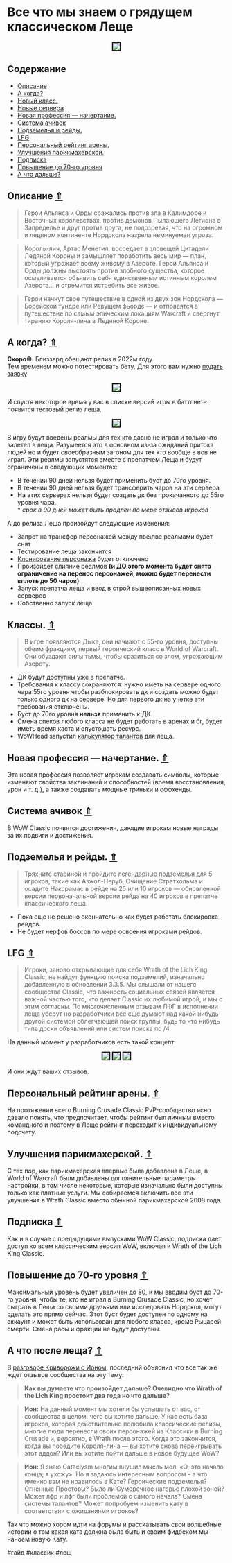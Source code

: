 # Все что мы знаем о грядущем классическом Леще 

<center>
<img src=https://raw.githubusercontent.com/MagicalCow/TrinkIT-News/main/Sources/Assets/Guide-WotLK/Guide-WotLK-01.png float=center border=2>
</center>  

<a name="toc"/>  

## Содержание
- [Описание](#description)
- [А когда?](#dates)
- [Новый класс.](#classes)
- [Новые сервера](#realms)
- [Новая профессия — начертание.](#professions)
- [Система ачивок](#achievements)
- [Подземелья и рейды.](#instances)
- [LFG](#lfg)
- [Персональный рейтинг арены.](#rating)
- [Улучшения парикмахерской.](#barbershop)
- [Подписка](#subscription)
- [Повышение до 70-го уровня](#levelboost)
- [А что дальше?](#whatnext)

<a name="description"/>  

## Описание [⇑](#toc)
> Герои Альянса и Орды сражались против зла в Калимдоре и Восточных королевствах, против демонов Пылающего Легиона в Запределье и друг против друга, не подозревая, что на огромном и ледяном континенте Нордскола назрела неминуемая угроза.  

> Король-лич, Артас Менетил, восседает в зловещей Цитадели Ледяной Короны и замышляет поработить весь мир — план, который угрожает всему живому в Азероте. Герои Альянса и Орды должны выстоять против злобного существа, которое осмеливается объявить себя единственным истинным королем Азерота... и стремится истребить все живое.

> Герои начнут свое путешествие в одной из двух зон Нордскола — Борейской тундре или Ревущем фьорде — и отправятся в путешествие по самым эпическим локациям Warcraft и свергнут тиранию Короля-лича в Ледяной Короне.

<a name="dates"/>  

## А когда? [⇑](#toc)
**Скоро©.** Близзард обещают релиз в 2022м году.  
Тем временем можно потестировать бету. Для этого вам нужно [подать заявку](https://wowclassic.blizzard.com/ru-ru/#beta)

<center>
<img src=https://raw.githubusercontent.com/MagicalCow/TrinkIT-News/main/Sources/Assets/Guide-WotLK/Guide-WotLK-Beta-OptIn.png float=center border=2>
</center>  

И спустя некоторое время у вас в списке версий игры в баттлнете появится тестовый релиз леща.

<center>
<img src=https://raw.githubusercontent.com/MagicalCow/TrinkIT-News/main/Sources/Assets/Guide-WotLK/Guide-WotLK-Beta-Launcher.png float=center border=2>
</center>  

В игру будут введены реалмы для тех кто давно не играл и только что залетел в леща. Разумеется это в основном из-за ожиданий притока людей но и будет своеобразным загоном для тех кто вообще в вов не играл. Эти реалмы запустятся вместе с препатчем Леща и будут ограничены в следующих моментах:
- В течении 90 дней нельзя будет применить буст до 70го уровня.
- В течении 90 дней нельзя будет трансферить чаров на эти сервера
- На этих серверах нельзя будет создать дк без прокачанного до 55го уровня чара.  
\* *срок в 90 дней может быть продлен по мере отзывов игроков*

А до релиза Леща произойдут следующие изменения:
- Запрет на трансфер персонажей между пве\пве реалмами будет снят
- Тестирование леща закончится
- [Клонирование персонажа](https://eu.battle.net/support/ru/article/000285681) будет отключено
- Произойдет слияние реалмов **(и ДО этого момента будет снято ограничение на перенос персонажей, можно будет перенести вплоть до 50 чаров)**
- Запуск препатча леща и ввод в строй вышеописанных новых серверов
- Собственно запуск леща.

<a name="classes"/>  

## Классы. [⇑](#toc)
> В игре появляются Дыка, они начиают с 55-го уровня, доступны обеим фракциям, первый героический класс в World of Warcraft. Они обуздают силы тьмы, чтобы сразиться со злом, угрожающим Азероту.
- ДК будут доступны уже в препатче.
- Требования к классу сохраняются: нужно иметь на сервере одного чара 55го уровня чтобы разблокировать дк и создать можно будет только одного дк на сервере. Но для первого дк на учетке эти требования отключены.
- Буст до 70го уровня **нельзя** применить к ДК.
- Смена спеков любого класса не будет работать в аренах и бг, будет иметь время каста и опустошать ресурс.
- WoWHead запустил [калькулятор талантов](https://www.wowhead.com/wotlk/talent-calc/) для леща.

<a name="professions"/>  

## Новая профессия — начертание. [⇑](#toc)
Эта новая профессия позволяет игрокам создавать символы, которые изменяют свойства заклинаний и способностей (время восстановления, урон и т. д.), а также создавать мощные триньки и оффхенды.

<a name="achievements"/>  

## Система ачивок [⇑](#toc)
В WoW Classic появятся достижения, дающие игрокам новые награды за их подвиги и достижения.

<a name="instances"/>  

## Подземелья и рейды. [⇑](#toc)
> Тряхните стариной и пройдите легендарные подземелья для 5 игроков, такие как Азжол-Неруб, Очищение Стратхольма и осадите Наксрамас в рейде на 25 или 10 игроков — обновленной версии первоначальной версии рейда на 40 игроков в препатче классического леща.
- Пока еще не решено окончательно как будет работать блокировка рейдов.
- Не будет нерфов боссов по мере освоения игроками рейдов.

<a name="lfg"/>  

## LFG [⇑](#toc)
> Игроки, заново открывающие для себя Wrath of the Lich King Classic, не найдут функцию поиска подземелий, изначально добавленную в обновлении 3.3.5. Мы слышали от нашего сообщества Classic, что важность социальных связей является важной частью того, что делает Classic их любимой игрой, и мы с этим согласны.
По многочисленным отзывам ЛФГ в исполнении леща уберут но разработчики все еще думают над какой нибудь другой системой облегчающей поиск группы, будь то что нибудь типа доски объявлений или систем поиска по /4.

На данный момент у разработчиков есть такой концепт:
<center>
<img src=https://wow.zamimg.com/uploads/screenshots/normal/1065822.jpg float=center border=2>
<img src=https://wow.zamimg.com/uploads/screenshots/normal/1065823.jpg float=center border=2>
<img src=https://wow.zamimg.com/uploads/screenshots/normal/1065824.jpg float=center border=2>
</center>  

И они ждут ваших отзывов.


<a name="rating"/>  

## Персональный рейтинг арены. [⇑](#toc)
На протяжении всего Burning Crusade Classic PvP-сообщество ясно давало понять, что предпочитает, чтобы рейтинг был личным вместо командного и поэтому в Леще рейтинг переходит к индивидуальному подсчету.

<a name="barbershop"/>  

## Улучшения парикмахерской. [⇑](#toc)
С тех пор, как парикмахерская впервые была добавлена ​​в Леще, в World of Warcraft были добавлены дополнительные параметры настройки, в том числе некоторые, которые изначально были доступны только как платные услуги. Мы собираемся включить все эти улучшения в Wrath Classic вместо обычной парикмахерской 2008 года.

<a name="subscription"/>  

## Подписка [⇑](#toc)
Как и в случае с предыдущими выпусками WoW Classic, подписка дает доступ ко всем классическим версия WoW, включая и Wrath of the Lich King Classic.

<a name="levelboost"/>  

## Повышение до 70-го уровня [⇑](#toc)
Максимальный уровень будет увеличен до 80, и мы вводим буст до 70-го уровня, чтобы те, кто не играл в Burning Crusade Classic, но хочет сыграть в Леща со своими друзьями или исследовать Нордскол, могут сделать это прямо сейчас. Этот буст будет доступен по одному на аккаунт и может быть использован для любого класса, кроме Рыцарей смерти.
Смена расы и фракции не будут доступны.

<a name="whatnext"/>  

## А что после леща? [⇑](#toc)
В [разговоре Криворожи с Ионом](https://clips.twitch.tv/GracefulEsteemedTeaMoreCowbell-bLE4PClcR67tl18l?tt_content=channel_name&tt_medium=embed), последний объяснил что все так же ждет отзывов сообщества на эту тему:

> **Как вы думаете что произойдет дальше? Очевидно что Wrath of the Lich King простоит два года но что дальше?**

> **Ион:** На данный момент мы хотели бы услышать от вас, от сообщества в целом, чего вы хотите дальше. У нас есть база игроков, которая действительно полюбила классические релизы, многие люди перенесли своих персонажей из Классики в Burning Crusade и, вероятно, в Wrath после этого. Когда это закончится, когда вы победите Короля-лича — вы хотите снова переигрывать этот аддон? Или вы хотите пойти дальше в новое будущее WoW?

> **Ион:** Я знаю Cataclysm многим внушил мысль мол: «О, это начало конца, я ухожу». Но я задаюсь интересным вопросом - а что именно вам не нравилось в Кате? Героические подземелья? Огненные Просторы? Было ли Сумеречное нагорье плохой зоной? Может лфр и лфг были проблемой с самого начала? Смена системы талантов? Может попробуем изменить кату в соответствии с ожиданиями игроков?

Так что можно хором идти на форумы и рассказывать свои волшебные истории о том какая ката должна была быть и своим фидбеком мы наноем новую Кату.


#гайд #классик #лещ
